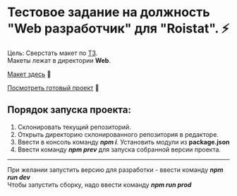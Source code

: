 # Тестовое задание на должность "Web разработчик" для "Roistat". ⚡

Цель: Сверстать макет по [ТЗ](https://github.com/jkenix/test-roistat/blob/main/web/ТЗ.docx).  
Макеты лежат в директории **Web**.

[Макет здесь](https://github.com/jkenix/test-roistat/blob/main/web/Тестовое.fig) 🔗

[Посмотреть готовый проект](https://tangerine-kataifi-4dc365.netlify.app/) 🔗

## Порядок запуска проекта:

1. Склонировать текущий репозиторий.   
2. Открыть директорию склонированного репозитория в редакторе.
3. Ввести в консоль команду **_npm i_**. Установить модули из **package.json**
4. Ввести команду **_npm prev_** для запуска собранной версии проекта.

---

При желании запустить версию для разработки - ввести команду **_npm run dev_**  
Чтобы запустить сборку, надо ввести команду **_npm run prod_**
